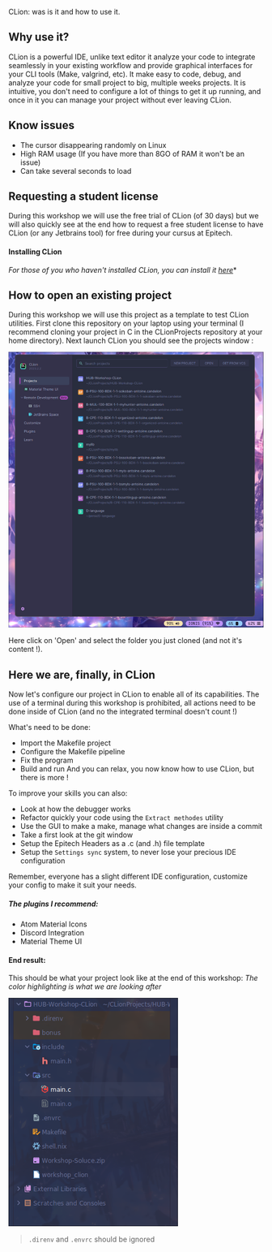 CLion: was is it and how to use it.

## Why use it?

CLion is a powerful IDE, unlike text editor it analyze your code to integrate seamlessly in your existing workflow and provide graphical interfaces for your CLI tools (Make, valgrind, etc).
It make easy to code, debug, and analyze your code for small project to big, multiple weeks projects.
It is intuitive, you don't need to configure a lot of things to get it up running, and once in it you can manage your project without ever leaving CLion.

## Know issues

* The cursor disappearing randomly on Linux
* High RAM usage (If you have more than 8GO of RAM it won't be an issue)
* Can take several seconds to load

## Requesting a student license

During this workshop we will use the free trial of CLion (of 30 days) but we will also quickly see at the end how to request a free student license to have CLion (or any Jetbrains tool) for free during your cursus at Epitech.

#### Installing CLion

*For those of you who haven't installed CLion, you can install it [here](https://www.jetbrains.com/clion/download/#section=linux)**

## How to open an existing project

During this workshop we will use this project as a template to test CLion utilities.
First clone this repository on your laptop using your terminal (I recommend cloning your project in C in the CLionProjects repository at your home directory). Next launch CLion you should see the projects window :

![](./doc/projects_window.png)

Here click on 'Open' and select the folder you just cloned (and not it's content !).

## Here we are, finally, in CLion

Now let's configure our project in CLion to enable all of its capabilities.
The use of a terminal during this workshop is prohibited, all actions need to be done inside of CLion (and no the integrated terminal doesn't count !)

What's need to be done:
* Import the Makefile project
* Configure the Makefile pipeline
* Fix the program
* Build and run
And you can relax, you now know how to use CLion, but there is more !

To improve your skills you can also:
* Look at how the debugger works
* Refactor quickly your code using the `Extract methodes` utility
* Use the GUI to make a make, manage what changes are inside a commit
* Take a first look at the git window
* Setup the Epitech Headers as a .c (and .h) file template
* Setup the `Settings sync` system, to never lose your precious IDE configuration

Remember, everyone has a slight different IDE configuration, customize your config to make it suit your needs.

##### The plugins I recommend:

- Atom Material Icons
- Discord Integration
- Material Theme UI

#### End result:

This should be what your project look like at the end of this workshop:
*The color highlighting is what we are looking after*

![](./doc/file_tree_end_result.png)
> `.direnv` and `.envrc` should be ignored
